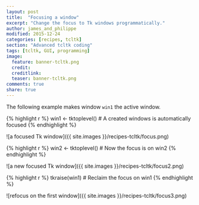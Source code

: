 ```yaml
---
layout: post
title:  "Focusing a window"
excerpt: "Change the focus to Tk windows programmatically."
author: james_and_philippe
modified: 2015-12-24
categories: [recipes, tcltk]
section: "Advanced tcltk coding"
tags: [tcltk, GUI, programming]
image:
  feature: banner-tcltk.png
  credit: 
  creditlink: 
  teaser: banner-tcltk.png
comments: true
share: true
---
```


The following example makes window `win1` the active window.


{% highlight r %}
win1 <- tktoplevel() # A created windows is automatically focused
{% endhighlight %}

![a focused Tk window]({{ site.images }}/recipes-tcltk/focus.png)


{% highlight r %}
win2 <- tktoplevel() # Now the focus is on win2
{% endhighlight %}

![a new focused Tk window]({{ site.images }}/recipes-tcltk/focus2.png)


{% highlight r %}
tkraise(win1)        # Reclaim the focus on win1
{% endhighlight %}

![refocus on the first window]({{ site.images }}/recipes-tcltk/focus3.png)

